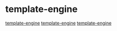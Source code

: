 # template-engine

[template-engine](https://github.com/manifold-systems/manifold)
[template-engine](https://github.com/lambda-fairy/maud)
[template-engine](https://github.com/kaj/ructe)
